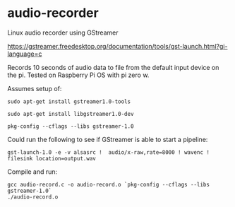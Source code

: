 # audio-recorder
Linux audio recorder using GStreamer 

https://gstreamer.freedesktop.org/documentation/tools/gst-launch.html?gi-language=c 

Records 10 seconds of audio data to file from the default input device on the pi.  Tested on Raspberry Pi OS with pi zero w.

Assumes setup of:

```console
sudo apt-get install gstreamer1.0-tools

sudo apt-get install libgstreamer1.0-dev

pkg-config --cflags --libs gstreamer-1.0
```

Could run the following to see if GStreamer is able to start a pipeline:

```console
gst-launch-1.0 -e -v alsasrc !  audio/x-raw,rate=8000 ! wavenc ! filesink location=output.wav
```

Compile and run:

```
gcc audio-record.c -o audio-record.o `pkg-config --cflags --libs gstreamer-1.0`
./audio-record.o
```



